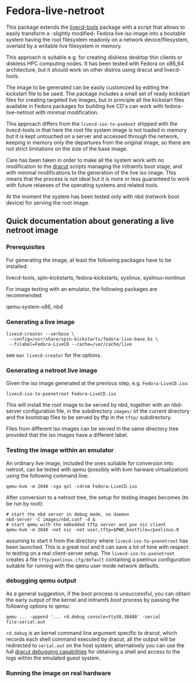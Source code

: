 # Fedora-live-netroot

This package extends the
[livecd-tools](https://github.com/rhinstaller/livecd-tools) package
with a script that allows to easily transform a -slightly modified-
Fedora live iso image into a bootable system having the root
filesystem readonly on a network device/filesystem, overlaid by a
writable live filesystem in memory.

This approach is suitable e.g. for creating diskless desktop thin
clients or diskless HPC computing nodes. It has been tested with
Fedora on x86_64 architecture, but it should work on other distros
using dracut and livecd-tools.

The image to be generated can be easily customized by editing the
kickstart file to be used. The package includes a small set of ready
kickstart files for creating targeted live images, but in principle
all the kickstart files available in Fedora packages for building live
CD's can work with fedora-live-netroot with minimal modification.

This approach differs from the `livecd-iso-to-pxeboot` shipped with
the livecd-tools in that here the root file system image is not loaded
in memory but it is kept untouched on a server and accessed through
the network, keeping in memory only the departures from the original
image, so there are not strict limitations on the size of the base
image.

Care has been taken in order to make all the system work with no
modification to the [dracut](https://fedoraproject.org/wiki/Dracut)
scripts managing the initramfs boot stage, and with minimal
modifications to the generation of the live iso image. This means that
the process is not ideal but it is more or less guaranteed to work
with future relaeses of the operating systems and related tools.

At the moment the system has been tested only with nbd (network boot
device) for serving the root image.

## Quick documentation about generating a live netroot image

### Prerequisites

For generating the image, at least the following packages have to be
installed:

livecd-tools, spin-kickstarts, fedora-kickstarts, syslinux,
syslinux-nonlinux

For image testing with an emulator, the following packages are recommended:

qemu-system-x86, nbd

### Generating a live image

```
livecd-creator --verbose \
 --config=/usr/share/spin-kickstarts/fedora-live-base.ks \
 --fslabel=Fedora-LiveCD --cache=/var/cache/live
```

see `man livecd-creator` for the options.

### Generating a netroot live image

Given the iso image generated at the previous step,
e.g. `Fedora-LiveCD.iso`:

```
livecd-iso-to-pxenetroot Fedora-LiveCD.iso
```

This will install the root image to be served by nbd, together with an
nbd-server configuration file, in the subdirectory `images/` of the
current directory and the bootstrap files to be served by tftp in the
`tftp/` subdirectory.

Files from different iso images can be served in the same directory
tree provided that the iso images have a different label.

### Testing the image within an emulator

An ordinary live image, included the ones suitable for conversion into
netroot, can be tested with qemu (possibly with kvm harware
virtualization) using the following command line:

```
qemu-kvm -m 2048 -vga qxl -cdrom Fedora-LiveCD.iso
```

After conversion to a netroot tree, the setup for testing images
becomes (to be run by root):

```
# start the nbd server in debug mode, no daemon
nbd-server -C images/nbd.conf -d &
# start qemu with the embedded tftp server and pxe nic client
qemu-kvm -m 2048 -net nic -net user,tftp=$PWD,bootfile=/pxelinux.0
```

assuming to start it from the directory where
`livecd-iso-to-pxenetroot` has been launched. This is a great tool and
it can save a lot of time with respect to testing on a real
client-server setup. The `livecd-iso-to-pxenetroot` creates a file
`tftp/pxelinux.cfg/default` containing a pxelinux configuration
suitable for running with the qemu user mode network defaults.

### debugging qemu output

As a general suggestion, if the boot process is unsuccessful, you can
obtain the early output of the kernel and initramfs boot process by
passing the following options to qemu:

```
qemu ... -append '... rd.debug console=ttyS0,38400' -serial file:serial.out
```

`rd.debug` is an kernel command line argument specific to dracut,
which records each shell command executed by dracut, all the output
will be redirected to `serial.out` on the host system; alternatively
you can use the full [dracut debugging
capabilities](https://www.kernel.org/pub/linux/utils/boot/dracut/dracut.html#debugging-dracut)
for obtaining a shell and access to the logs within the emulated guest
system.

### Running the image on real hardware




